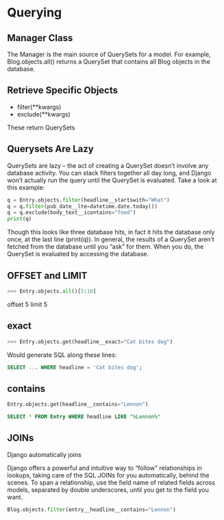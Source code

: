 # Querying

## Manager Class

The Manager is the main source of QuerySets for a model. For example, Blog.objects.all() returns a QuerySet that contains all Blog objects in the database.

## Retrieve Specific Objects

- filter(**kwargs)
- exclude(**kwargs)

These return QuerySets

## Querysets Are Lazy

QuerySets are lazy – the act of creating a QuerySet doesn’t involve any database activity. You can stack filters together all day long, and Django won’t actually run the query until the QuerySet is evaluated. Take a look at this example:

```python
q = Entry.objects.filter(headline__startswith="What")
q = q.filter(pub_date__lte=datetime.date.today())
q = q.exclude(body_text__icontains="food")
print(q)
```

Though this looks like three database hits, in fact it hits the database only once, at the last line (print(q)). In general, the results of a QuerySet aren’t fetched from the database until you “ask” for them. When you do, the QuerySet is evaluated by accessing the database.

## OFFSET and LIMIT

```python
>>> Entry.objects.all()[5:10]
```

offset 5 limit 5

## exact

```python
>>> Entry.objects.get(headline__exact="Cat bites dog")
```
Would generate SQL along these lines:
```sql
SELECT ... WHERE headline = 'Cat bites dog';
```

## contains

```python
Entry.objects.get(headline__contains="Lennon")
```

```sql
SELECT * FROM Entry WHERE headline LIKE "%Lennon%"
```

## JOINs

Django automatically joins

Django offers a powerful and intuitive way to “follow” relationships in lookups, taking care of the SQL JOINs for you automatically, behind the scenes. To span a relationship, use the field name of related fields across models, separated by double underscores, until you get to the field you want.

```python
Blog.objects.filter(entry__headline__contains="Lennon")
```

